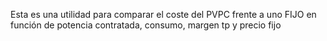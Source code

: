 Esta es una utilidad para comparar el coste del PVPC frente a uno FIJO en función de potencia contratada, consumo, margen tp y precio fijo
